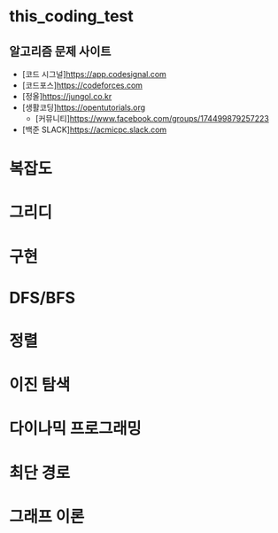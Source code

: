 # this_coding_test

## 알고리즘 문제 사이트
  - [코드 시그널]https://app.codesignal.com
  - [코드포스]https://codeforces.com
  - [정올]https://jungol.co.kr
  - [생활코딩]https://opentutorials.org
    * [커뮤니티]https://www.facebook.com/groups/174499879257223
  - [백준 SLACK]https://acmicpc.slack.com
    
  

# 복잡도

# 그리디

# 구현

# DFS/BFS

# 정렬

# 이진 탐색

# 다이나믹 프로그래밍

# 최단 경로

# 그래프 이론
